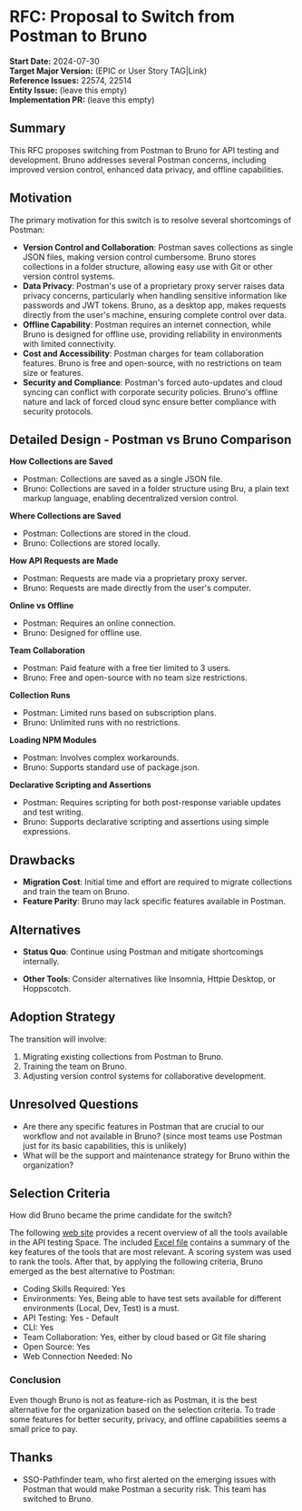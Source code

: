 # RFC: Proposal to Switch from Postman to Bruno

**Start Date:** 2024-07-30  
**Target Major Version:** (EPIC or User Story TAG|Link)  
**Reference Issues:** 22574, 22514  
**Entity Issue:** (leave this empty)  
**Implementation PR:** (leave this empty)

## Summary

This RFC proposes switching from Postman to Bruno for API testing and development. Bruno addresses several Postman concerns, including improved version control, enhanced data privacy, and offline capabilities.

## Motivation

The primary motivation for this switch is to resolve several shortcomings of Postman:

- **Version Control and Collaboration**: Postman saves collections as single JSON files, making version control cumbersome. Bruno stores collections in a folder structure, allowing easy use with Git or other version control systems.
- **Data Privacy**: Postman's use of a proprietary proxy server raises data privacy concerns, particularly when handling sensitive information like passwords and JWT tokens. Bruno, as a desktop app, makes requests directly from the user's machine, ensuring complete control over data.
- **Offline Capability**: Postman requires an internet connection, while Bruno is designed for offline use, providing reliability in environments with limited connectivity.
- **Cost and Accessibility**: Postman charges for team collaboration features. Bruno is free and open-source, with no restrictions on team size or features.
- **Security and Compliance**: Postman's forced auto-updates and cloud syncing can conflict with corporate security policies. Bruno's offline nature and lack of forced cloud sync ensure better compliance with security protocols.

## Detailed Design - Postman vs Bruno Comparison

**How Collections are Saved**

- Postman: Collections are saved as a single JSON file.
- Bruno: Collections are saved in a folder structure using Bru, a plain text markup language, enabling decentralized version control.

**Where Collections are Saved**

- Postman: Collections are stored in the cloud.
- Bruno: Collections are stored locally.

**How API Requests are Made**

- Postman: Requests are made via a proprietary proxy server.
- Bruno: Requests are made directly from the user's computer.

**Online vs Offline**

- Postman: Requires an online connection.
- Bruno: Designed for offline use.

**Team Collaboration**

- Postman: Paid feature with a free tier limited to 3 users.
- Bruno: Free and open-source with no team size restrictions.

**Collection Runs**

- Postman: Limited runs based on subscription plans.
- Bruno: Unlimited runs with no restrictions.

**Loading NPM Modules**

- Postman: Involves complex workarounds.
- Bruno: Supports standard use of package.json.

**Declarative Scripting and Assertions**

- Postman: Requires scripting for both post-response variable updates and test writing.
- Bruno: Supports declarative scripting and assertions using simple expressions.

## Drawbacks

- **Migration Cost**: Initial time and effort are required to migrate collections and train the team on Bruno.
- **Feature Parity**: Bruno may lack specific features available in Postman.

## Alternatives

- **Status Quo**: Continue using Postman and mitigate shortcomings internally.

- **Other Tools**: Consider alternatives like Insomnia, Httpie Desktop, or Hoppscotch.

## Adoption Strategy

The transition will involve:

1. Migrating existing collections from Postman to Bruno.
2. Training the team on Bruno.
3. Adjusting version control systems for collaborative development.

## Unresolved Questions

- Are there any specific features in Postman that are crucial to our workflow and not available in Bruno? (since most teams use Postman just for its basic capabilities, this is unlikely)
- What will be the support and maintenance strategy for Bruno within the organization?

## Selection Criteria

How did Bruno became the prime candidate for the switch?

The following [web site](https://testfully.io/blog/top-5-postman-alternatives/) provides a recent overview of all the tools available in the API testing Space. The included [Excel file](rfc-postman-to-bruno/api-tools.xlsx) contains a summary of the key features of the tools that are most relevant. A scoring system was used to rank the tools. After that, by applying the following criteria, Bruno emerged as the best alternative to Postman:

- Coding Skills Required: Yes
- Environments: Yes, Being able to have test sets available for different environments (Local, Dev, Test) is a must.
- API Testing: Yes - Default
- CLI: Yes
- Team Collaboration: Yes, either by cloud based or Git file sharing
- Open Source: Yes
- Web Connection Needed: No

### Conclusion

Even though Bruno is not as feature-rich as Postman, it is the best alternative for the organization based on the selection criteria. To trade some features for better security, privacy, and offline capabilities seems a small price to pay.

## Thanks

- SSO-Pathfinder team, who first alerted on the emerging issues with Postman that would make Postman a security risk. This team has switched to Bruno.
